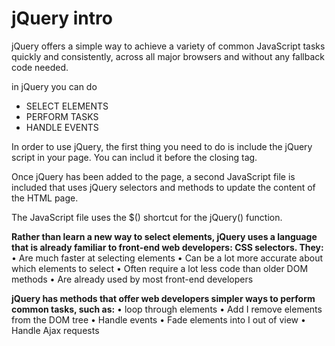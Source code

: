 # jQuery intro

jQuery offers a simple way to achieve a variety of common JavaScript tasks quickly and consistently, across all major browsers and without any fallback code needed.

in jQuery you can do

- SELECT ELEMENTS
- PERFORM TASKS
- HANDLE EVENTS

<!-- PIC/////////////////// -->

In order to use jQuery, the first thing you need to do is include the jQuery script in your page.
You can includ it before the closing </body> tag.

Once jQuery has been added to the page, a second JavaScript file is included that uses jQuery selectors and methods to update the content of the HTML page.

The JavaScript file uses the $() shortcut for the jQuery() function.

**Rather than learn a new way to select elements, jQuery uses a language that is already familiar to front-end web developers: CSS selectors. They:**
• Are much faster at selecting elements
• Can be a lot more accurate about which elements
to select
• Often require a lot less code than older DOM
methods
• Are already used by most front-end developers

**jQuery has methods that offer web developers simpler ways to perform common tasks, such as:**
• loop through elements
• Add I remove elements from the DOM tree
• Handle events
• Fade elements into I out of view
• Handle Ajax requests

<!-- PIC/////////////////// -->
